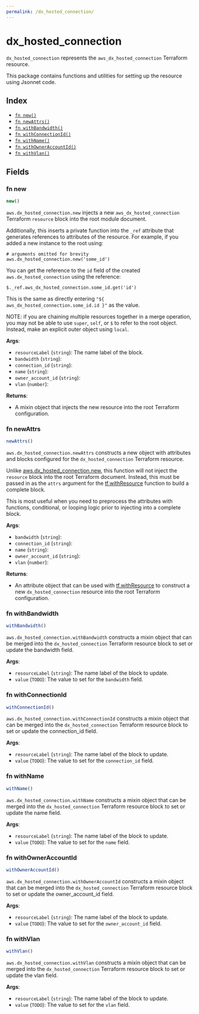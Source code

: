 ```yaml
---
permalink: /dx_hosted_connection/
---
```


# dx_hosted_connection

`dx_hosted_connection` represents the `aws_dx_hosted_connection` Terraform resource.



This package contains functions and utilities for setting up the resource using Jsonnet code.


## Index

* [`fn new()`](#fn-new)
* [`fn newAttrs()`](#fn-newattrs)
* [`fn withBandwidth()`](#fn-withbandwidth)
* [`fn withConnectionId()`](#fn-withconnectionid)
* [`fn withName()`](#fn-withname)
* [`fn withOwnerAccountId()`](#fn-withowneraccountid)
* [`fn withVlan()`](#fn-withvlan)

## Fields

### fn new

```ts
new()
```


`aws.dx_hosted_connection.new` injects a new `aws_dx_hosted_connection` Terraform `resource`
block into the root module document.

Additionally, this inserts a private function into the `_ref` attribute that generates references to attributes of the
resource. For example, if you added a new instance to the root using:

    # arguments omitted for brevity
    aws.dx_hosted_connection.new('some_id')

You can get the reference to the `id` field of the created `aws.dx_hosted_connection` using the reference:

    $._ref.aws_dx_hosted_connection.some_id.get('id')

This is the same as directly entering `"${ aws_dx_hosted_connection.some_id.id }"` as the value.

NOTE: if you are chaining multiple resources together in a merge operation, you may not be able to use `super`, `self`,
or `$` to refer to the root object. Instead, make an explicit outer object using `local`.

**Args**:
  - `resourceLabel` (`string`): The name label of the block.
  - `bandwidth` (`string`): 
  - `connection_id` (`string`): 
  - `name` (`string`): 
  - `owner_account_id` (`string`): 
  - `vlan` (`number`): 

**Returns**:
- A mixin object that injects the new resource into the root Terraform configuration.


### fn newAttrs

```ts
newAttrs()
```


`aws.dx_hosted_connection.newAttrs` constructs a new object with attributes and blocks configured for the `dx_hosted_connection`
Terraform resource.

Unlike [aws.dx_hosted_connection.new](#fn-dxhostedconnectionnew), this function will not inject the `resource`
block into the root Terraform document. Instead, this must be passed in as the `attrs` argument for the
[tf.withResource](https://github.com/tf-libsonnet/core/tree/main/docs#fn-withresource) function to build a complete block.

This is most useful when you need to preprocess the attributes with functions, conditional, or looping logic prior to
injecting into a complete block.

**Args**:
  - `bandwidth` (`string`): 
  - `connection_id` (`string`): 
  - `name` (`string`): 
  - `owner_account_id` (`string`): 
  - `vlan` (`number`): 

**Returns**:
  - An attribute object that can be used with [tf.withResource](https://github.com/tf-libsonnet/core/tree/main/docs#fn-withresource) to construct a new `dx_hosted_connection` resource into the root Terraform configuration.


### fn withBandwidth

```ts
withBandwidth()
```

`aws.dx_hosted_connection.withBandwidth` constructs a mixin object that can be merged into the `dx_hosted_connection`
Terraform resource block to set or update the bandwidth field.



**Args**:
  - `resourceLabel` (`string`): The name label of the block to update.
  - `value` (`TODO`): The value to set for the `bandwidth` field.


### fn withConnectionId

```ts
withConnectionId()
```

`aws.dx_hosted_connection.withConnectionId` constructs a mixin object that can be merged into the `dx_hosted_connection`
Terraform resource block to set or update the connection_id field.



**Args**:
  - `resourceLabel` (`string`): The name label of the block to update.
  - `value` (`TODO`): The value to set for the `connection_id` field.


### fn withName

```ts
withName()
```

`aws.dx_hosted_connection.withName` constructs a mixin object that can be merged into the `dx_hosted_connection`
Terraform resource block to set or update the name field.



**Args**:
  - `resourceLabel` (`string`): The name label of the block to update.
  - `value` (`TODO`): The value to set for the `name` field.


### fn withOwnerAccountId

```ts
withOwnerAccountId()
```

`aws.dx_hosted_connection.withOwnerAccountId` constructs a mixin object that can be merged into the `dx_hosted_connection`
Terraform resource block to set or update the owner_account_id field.



**Args**:
  - `resourceLabel` (`string`): The name label of the block to update.
  - `value` (`TODO`): The value to set for the `owner_account_id` field.


### fn withVlan

```ts
withVlan()
```

`aws.dx_hosted_connection.withVlan` constructs a mixin object that can be merged into the `dx_hosted_connection`
Terraform resource block to set or update the vlan field.



**Args**:
  - `resourceLabel` (`string`): The name label of the block to update.
  - `value` (`TODO`): The value to set for the `vlan` field.
